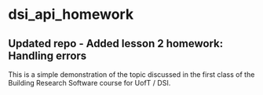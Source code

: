 # dsi_api_homework

## Updated repo - Added lesson 2 homework: Handling errors

This is a simple demonstration of the topic discussed in the first class of the Building Research Software course for UofT / DSI.

